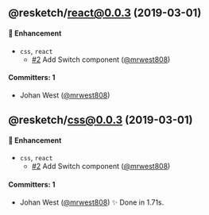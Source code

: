 ## @resketch/react@0.0.3 (2019-03-01)

#### :rocket: Enhancement

- `css`, `react`
  - [#2](https://github.com/viablelab/resketch/pull/2) Add Switch component ([@mrwest808](https://github.com/mrwest808))

#### Committers: 1

- Johan West ([@mrwest808](https://github.com/mrwest808))

## @resketch/css@0.0.3 (2019-03-01)

#### :rocket: Enhancement

- `css`, `react`
  - [#2](https://github.com/viablelab/resketch/pull/2) Add Switch component ([@mrwest808](https://github.com/mrwest808))

#### Committers: 1

- Johan West ([@mrwest808](https://github.com/mrwest808))
  ✨ Done in 1.71s.
